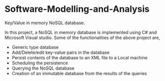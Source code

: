 # Software-Modelling-and-Analysis
Key/Value in memory NoSQL database. 

In this project, a NoSQL in memory database is implemented using C# and Microsoft Visual studio.
Some of the functionalities of the above project are,
- Generic type database
- Add/Delete/edit key-value pairs in the database
- Persist contents of the database to an XML file to a Local machine 
- Scheduling the persistence
- Querying the NoSQL database
- Creation of an immutable database from the results of the queries
